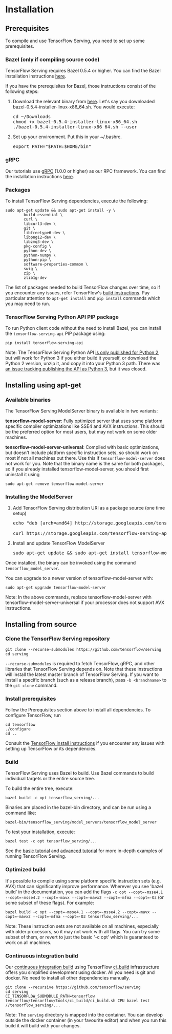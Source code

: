 # Installation

## Prerequisites

To compile and use TensorFlow Serving, you need to set up some prerequisites.

### Bazel (only if compiling source code)

TensorFlow Serving requires Bazel 0.5.4 or higher. You can find the Bazel
installation instructions [here](http://bazel.build/docs/install.html).

If you have the prerequisites for Bazel, those instructions consist of the
following steps:

1.  Download the relevant binary from
    [here](https://github.com/bazelbuild/bazel/releases). Let's say you
    downloaded bazel-0.5.4-installer-linux-x86_64.sh. You would execute:

    <pre>
    cd ~/Downloads
    chmod +x bazel-0.5.4-installer-linux-x86_64.sh
    ./bazel-0.5.4-installer-linux-x86_64.sh --user
    </pre>

2.  Set up your environment. Put this in your ~/.bashrc.

    <pre>
    export PATH="$PATH:$HOME/bin"
    </pre>

### gRPC

Our tutorials use [gRPC](http://www.grpc.io) (1.0.0 or higher) as our RPC
framework. You can find the installation instructions
[here](https://github.com/grpc/grpc/tree/master/src/python/grpcio).

### Packages

To install TensorFlow Serving dependencies, execute the following:

```shell
sudo apt-get update && sudo apt-get install -y \
        build-essential \
        curl \
        libcurl3-dev \
        git \
        libfreetype6-dev \
        libpng12-dev \
        libzmq3-dev \
        pkg-config \
        python-dev \
        python-numpy \
        python-pip \
        software-properties-common \
        swig \
        zip \
        zlib1g-dev
```

The list of packages needed to build TensorFlow changes over time, so if you
encounter any issues, refer TensorFlow's [build
instructions](https://www.tensorflow.org/install/install_sources). Pay
particular attention to `apt-get install` and `pip install` commands which you
may need to run.

### TensorFlow Serving Python API PIP package

To run Python client code without the need to install Bazel, you can install
the `tensorflow-serving-api` PIP package using:

```shell
pip install tensorflow-serving-api
```

Note: The TensorFlow Serving Python API
[is only published for Python 2](https://pypi.python.org/pypi/tensorflow-serving-api/1.0.0),
but will work for Python 3 if you either build it yourself, or download the Python 2 version,
unzip it, and copy it into your Python 3 path. There was
[an issue tracking publishing the API as Python 3](https://github.com/tensorflow/serving/issues/700),
but it was closed.

## Installing using apt-get

### Available binaries

The TensorFlow Serving ModelServer binary is available in two variants:

**tensorflow-model-server**: Fully optimized server that uses some platform
specific compiler optimizations like SSE4 and AVX instructions. This should be
the preferred option for most users, but may not work on some older machines.

**tensorflow-model-server-universal**: Compiled with basic optimizations, but
doesn't include platform specific instruction sets, so should work on most if
not all machines out there. Use this if `tensorflow-model-server` does not work
for you. Note that the binary name is the same for both packages, so if you
already installed tensorflow-model-server, you should first uninstall it using

```shell
sudo apt-get remove tensorflow-model-server
```

### Installing the ModelServer

1.  Add TensorFlow Serving distribution URI as a package source (one time setup)

    <pre>
    echo "deb [arch=amd64] http://storage.googleapis.com/tensorflow-serving-apt stable tensorflow-model-server tensorflow-model-server-universal" | sudo tee /etc/apt/sources.list.d/tensorflow-serving.list

    curl https://storage.googleapis.com/tensorflow-serving-apt/tensorflow-serving.release.pub.gpg | sudo apt-key add -
    </pre>

2.  Install and update TensorFlow ModelServer

    <pre>
    sudo apt-get update && sudo apt-get install tensorflow-model-server
    </pre>

Once installed, the binary can be invoked using the command `tensorflow_model_server`.

You can upgrade to a newer version of tensorflow-model-server with:

```shell
sudo apt-get upgrade tensorflow-model-server
```

Note: In the above commands, replace tensorflow-model-server with
tensorflow-model-server-universal if your processor does not support AVX
instructions.

## Installing from source

### Clone the TensorFlow Serving repository

```shell
git clone --recurse-submodules https://github.com/tensorflow/serving
cd serving
```

`--recurse-submodules` is required to fetch TensorFlow, gRPC, and other
libraries that TensorFlow Serving depends on. Note that these instructions
will install the latest master branch of TensorFlow Serving. If you want to
install a specific branch (such as a release branch), pass `-b <branchname>`
to the `git clone` command.

### Install prerequisites

Follow the Prerequisites section above to install all dependencies.
To configure TensorFlow, run

```shell
cd tensorflow
./configure
cd ..
```

Consult the
[TensorFlow install instructions](https://www.tensorflow.org/install/)
if you encounter any issues with setting up TensorFlow or its dependencies.


### Build

TensorFlow Serving uses Bazel to build. Use Bazel commands to build individual
targets or the entire source tree.

To build the entire tree, execute:

```shell
bazel build -c opt tensorflow_serving/...
```

Binaries are placed in the bazel-bin directory, and can be run using a command
like:

```shell
bazel-bin/tensorflow_serving/model_servers/tensorflow_model_server
```

To test your installation, execute:

```shell
bazel test -c opt tensorflow_serving/...
```

See the [basic tutorial](serving_basic.md) and [advanced tutorial](serving_advanced.md)
for more in-depth examples of running TensorFlow Serving.

### Optimized build

It's possible to compile using some platform specific instruction sets (e.g.
AVX) that can significantly improve performance. Wherever you see 'bazel build'
in the documentation, you can add the flags `-c opt --copt=-msse4.1
--copt=-msse4.2 --copt=-mavx --copt=-mavx2 --copt=-mfma --copt=-O3` (or some
subset of these flags). For example:

```shell
bazel build -c opt --copt=-msse4.1 --copt=-msse4.2 --copt=-mavx --copt=-mavx2 --copt=-mfma --copt=-O3 tensorflow_serving/...
```

Note: These instruction sets are not available on all machines, especially with
older processors, so it may not work with all flags. You can try some subset of
them, or revert to just the basic '-c opt' which is guaranteed to work on all
machines.

### Continuous integration build

Our [continuous integration build](http://ci.tensorflow.org/view/Serving/job/serving-master-cpu/)
using TensorFlow [ci_build](https://github.com/tensorflow/tensorflow/tree/master/tensorflow/tools/ci_build)
infrastructure offers you simplified development using docker. All you need is
git and docker. No need to install all other dependencies manually.

```shell
git clone --recursive https://github.com/tensorflow/serving
cd serving
CI_TENSORFLOW_SUBMODULE_PATH=tensorflow tensorflow/tensorflow/tools/ci_build/ci_build.sh CPU bazel test //tensorflow_serving/...
```

Note: The `serving` directory is mapped into the container. You can develop
outside the docker container (in your favourite editor) and when you run this
build it will build with your changes.
